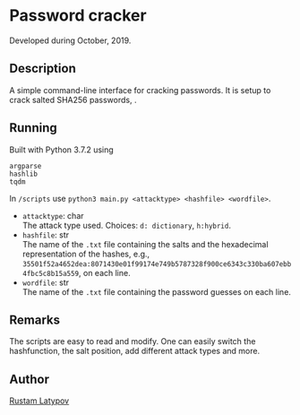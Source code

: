 # Password cracker 

Developed during October, 2019.

## Description

A simple command-line interface for cracking passwords. It is setup to crack salted SHA256  passwords, . 

## Running

Built with Python 3.7.2 using

```
argparse
hashlib
tqdm
```

In `/scripts` use `python3 main.py <attacktype> <hashfile> <wordfile>`. <br/>

- `attacktype`: char <br/>
The attack type used. Choices: `d: dictionary`, `h:hybrid`.
- `hashfile`: str <br/>
The name of the `.txt` file containing the salts and the hexadecimal representation of the hashes, e.g.,  `35501f52a4652dea:8071430e01f99174e749b5787328f900ce6343c330ba607ebb4fbc5c8b15a559`, on each line.
- `wordfile`: str <br/>
The name of the `.txt` file containing the password guesses on each line. 

## Remarks
The scripts are easy to read and modify. One can easily switch the hashfunction, the salt position, add different attack types and more.

## Author

[Rustam Latypov](mailto:rustam.latypov@aalto.fi)
